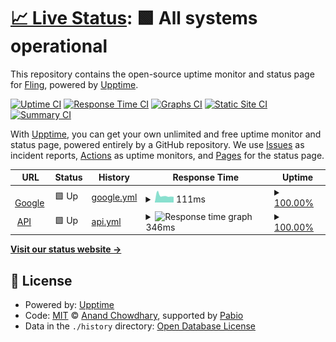 # [📈 Live Status](https://demo.upptime.js.org): <!--live status--> **🟩 All systems operational**

This repository contains the open-source uptime monitor and status page for [Fling](https://demo.upptime.js.org), powered by [Upptime](https://github.com/upptime/upptime).

[![Uptime CI](https://github.com/FlingisenFlong/upptime/workflows/Uptime%20CI/badge.svg)](https://github.com/FlingisenFlong/upptime/actions?query=workflow%3A%22Uptime+CI%22)
[![Response Time CI](https://github.com/FlingisenFlong/upptime/workflows/Response%20Time%20CI/badge.svg)](https://github.com/FlingisenFlong/upptime/actions?query=workflow%3A%22Response+Time+CI%22)
[![Graphs CI](https://github.com/FlingisenFlong/upptime/workflows/Graphs%20CI/badge.svg)](https://github.com/FlingisenFlong/upptime/actions?query=workflow%3A%22Graphs+CI%22)
[![Static Site CI](https://github.com/FlingisenFlong/upptime/workflows/Static%20Site%20CI/badge.svg)](https://github.com/FlingisenFlong/upptime/actions?query=workflow%3A%22Static+Site+CI%22)
[![Summary CI](https://github.com/FlingisenFlong/upptime/workflows/Summary%20CI/badge.svg)](https://github.com/FlingisenFlong/upptime/actions?query=workflow%3A%22Summary+CI%22)

With [Upptime](https://upptime.js.org), you can get your own unlimited and free uptime monitor and status page, powered entirely by a GitHub repository. We use [Issues](https://github.com/FlingisenFlong/upptime/issues) as incident reports, [Actions](https://github.com/FlingisenFlong/upptime/actions) as uptime monitors, and [Pages](https://demo.upptime.js.org) for the status page.

<!--start: status pages-->
<!-- This summary is generated by Upptime (https://github.com/upptime/upptime) -->
<!-- Do not edit this manually, your changes will be overwritten -->
<!-- prettier-ignore -->
| URL | Status | History | Response Time | Uptime |
| --- | ------ | ------- | ------------- | ------ |
| <img alt="" src="https://icons.duckduckgo.com/ip3/www.google.com.ico" height="13"> [Google](https://www.google.com) | 🟩 Up | [google.yml](https://github.com/FlingisenFlong/uptime/commits/HEAD/history/google.yml) | <details><summary><img alt="Response time graph" src="./graphs/google/response-time-week.png" height="20"> 111ms</summary><br><a href="https://demo.upptime.js.org/history/google"><img alt="Response time 110" src="https://img.shields.io/endpoint?url=https%3A%2F%2Fraw.githubusercontent.com%2FFlingisenFlong%2Fuptime%2FHEAD%2Fapi%2Fgoogle%2Fresponse-time.json"></a><br><a href="https://demo.upptime.js.org/history/google"><img alt="24-hour response time 144" src="https://img.shields.io/endpoint?url=https%3A%2F%2Fraw.githubusercontent.com%2FFlingisenFlong%2Fuptime%2FHEAD%2Fapi%2Fgoogle%2Fresponse-time-day.json"></a><br><a href="https://demo.upptime.js.org/history/google"><img alt="7-day response time 111" src="https://img.shields.io/endpoint?url=https%3A%2F%2Fraw.githubusercontent.com%2FFlingisenFlong%2Fuptime%2FHEAD%2Fapi%2Fgoogle%2Fresponse-time-week.json"></a><br><a href="https://demo.upptime.js.org/history/google"><img alt="30-day response time 110" src="https://img.shields.io/endpoint?url=https%3A%2F%2Fraw.githubusercontent.com%2FFlingisenFlong%2Fuptime%2FHEAD%2Fapi%2Fgoogle%2Fresponse-time-month.json"></a><br><a href="https://demo.upptime.js.org/history/google"><img alt="1-year response time 110" src="https://img.shields.io/endpoint?url=https%3A%2F%2Fraw.githubusercontent.com%2FFlingisenFlong%2Fuptime%2FHEAD%2Fapi%2Fgoogle%2Fresponse-time-year.json"></a></details> | <details><summary><a href="https://demo.upptime.js.org/history/google">100.00%</a></summary><a href="https://demo.upptime.js.org/history/google"><img alt="All-time uptime 100.00%" src="https://img.shields.io/endpoint?url=https%3A%2F%2Fraw.githubusercontent.com%2FFlingisenFlong%2Fuptime%2FHEAD%2Fapi%2Fgoogle%2Fuptime.json"></a><br><a href="https://demo.upptime.js.org/history/google"><img alt="24-hour uptime 100.00%" src="https://img.shields.io/endpoint?url=https%3A%2F%2Fraw.githubusercontent.com%2FFlingisenFlong%2Fuptime%2FHEAD%2Fapi%2Fgoogle%2Fuptime-day.json"></a><br><a href="https://demo.upptime.js.org/history/google"><img alt="7-day uptime 100.00%" src="https://img.shields.io/endpoint?url=https%3A%2F%2Fraw.githubusercontent.com%2FFlingisenFlong%2Fuptime%2FHEAD%2Fapi%2Fgoogle%2Fuptime-week.json"></a><br><a href="https://demo.upptime.js.org/history/google"><img alt="30-day uptime 100.00%" src="https://img.shields.io/endpoint?url=https%3A%2F%2Fraw.githubusercontent.com%2FFlingisenFlong%2Fuptime%2FHEAD%2Fapi%2Fgoogle%2Fuptime-month.json"></a><br><a href="https://demo.upptime.js.org/history/google"><img alt="1-year uptime 100.00%" src="https://img.shields.io/endpoint?url=https%3A%2F%2Fraw.githubusercontent.com%2FFlingisenFlong%2Fuptime%2FHEAD%2Fapi%2Fgoogle%2Fuptime-year.json"></a></details>
| <img alt="" src="https://icons.duckduckgo.com/ip3/online-servers-api.onrender.com.ico" height="13"> [API](https://online-servers-api.onrender.com) | 🟩 Up | [api.yml](https://github.com/FlingisenFlong/uptime/commits/HEAD/history/api.yml) | <details><summary><img alt="Response time graph" src="./graphs/api/response-time-week.png" height="20"> 346ms</summary><br><a href="https://demo.upptime.js.org/history/api"><img alt="Response time 310" src="https://img.shields.io/endpoint?url=https%3A%2F%2Fraw.githubusercontent.com%2FFlingisenFlong%2Fuptime%2FHEAD%2Fapi%2Fapi%2Fresponse-time.json"></a><br><a href="https://demo.upptime.js.org/history/api"><img alt="24-hour response time 385" src="https://img.shields.io/endpoint?url=https%3A%2F%2Fraw.githubusercontent.com%2FFlingisenFlong%2Fuptime%2FHEAD%2Fapi%2Fapi%2Fresponse-time-day.json"></a><br><a href="https://demo.upptime.js.org/history/api"><img alt="7-day response time 346" src="https://img.shields.io/endpoint?url=https%3A%2F%2Fraw.githubusercontent.com%2FFlingisenFlong%2Fuptime%2FHEAD%2Fapi%2Fapi%2Fresponse-time-week.json"></a><br><a href="https://demo.upptime.js.org/history/api"><img alt="30-day response time 310" src="https://img.shields.io/endpoint?url=https%3A%2F%2Fraw.githubusercontent.com%2FFlingisenFlong%2Fuptime%2FHEAD%2Fapi%2Fapi%2Fresponse-time-month.json"></a><br><a href="https://demo.upptime.js.org/history/api"><img alt="1-year response time 310" src="https://img.shields.io/endpoint?url=https%3A%2F%2Fraw.githubusercontent.com%2FFlingisenFlong%2Fuptime%2FHEAD%2Fapi%2Fapi%2Fresponse-time-year.json"></a></details> | <details><summary><a href="https://demo.upptime.js.org/history/api">100.00%</a></summary><a href="https://demo.upptime.js.org/history/api"><img alt="All-time uptime 100.00%" src="https://img.shields.io/endpoint?url=https%3A%2F%2Fraw.githubusercontent.com%2FFlingisenFlong%2Fuptime%2FHEAD%2Fapi%2Fapi%2Fuptime.json"></a><br><a href="https://demo.upptime.js.org/history/api"><img alt="24-hour uptime 100.00%" src="https://img.shields.io/endpoint?url=https%3A%2F%2Fraw.githubusercontent.com%2FFlingisenFlong%2Fuptime%2FHEAD%2Fapi%2Fapi%2Fuptime-day.json"></a><br><a href="https://demo.upptime.js.org/history/api"><img alt="7-day uptime 100.00%" src="https://img.shields.io/endpoint?url=https%3A%2F%2Fraw.githubusercontent.com%2FFlingisenFlong%2Fuptime%2FHEAD%2Fapi%2Fapi%2Fuptime-week.json"></a><br><a href="https://demo.upptime.js.org/history/api"><img alt="30-day uptime 100.00%" src="https://img.shields.io/endpoint?url=https%3A%2F%2Fraw.githubusercontent.com%2FFlingisenFlong%2Fuptime%2FHEAD%2Fapi%2Fapi%2Fuptime-month.json"></a><br><a href="https://demo.upptime.js.org/history/api"><img alt="1-year uptime 100.00%" src="https://img.shields.io/endpoint?url=https%3A%2F%2Fraw.githubusercontent.com%2FFlingisenFlong%2Fuptime%2FHEAD%2Fapi%2Fapi%2Fuptime-year.json"></a></details>

<!--end: status pages-->

[**Visit our status website →**](https://demo.upptime.js.org)

## 📄 License

- Powered by: [Upptime](https://github.com/upptime/upptime)
- Code: [MIT](./LICENSE) © [Anand Chowdhary](https://anandchowdhary.com), supported by [Pabio](https://pabio.com)
- Data in the `./history` directory: [Open Database License](https://opendatacommons.org/licenses/odbl/1-0/)
